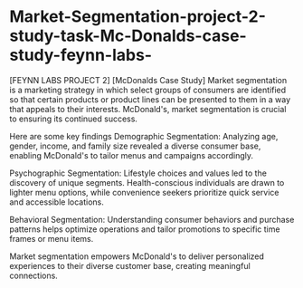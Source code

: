 # Market-Segmentation-project-2-study-task-Mc-Donalds-case-study-feynn-labs-
[FEYNN LABS PROJECT 2]
[McDonalds Case Study] Market segmentation is a marketing strategy in which select groups of consumers are identified so that certain products or product lines can be presented to them in a way that appeals to their interests. McDonald's, market segmentation is crucial to ensuring its continued success. 

Here are some key findings
Demographic Segmentation: Analyzing age, gender, income, and family size revealed a diverse consumer base, enabling McDonald's to tailor menus and campaigns accordingly.

Psychographic Segmentation: Lifestyle choices and values led to the discovery of unique segments. Health-conscious individuals are drawn to lighter menu options, while convenience seekers prioritize quick service and accessible locations.

Behavioral Segmentation: Understanding consumer behaviors and purchase patterns helps optimize operations and tailor promotions to specific time frames or menu items.

Market segmentation empowers McDonald's to deliver personalized experiences to their diverse customer base, creating meaningful connections.
